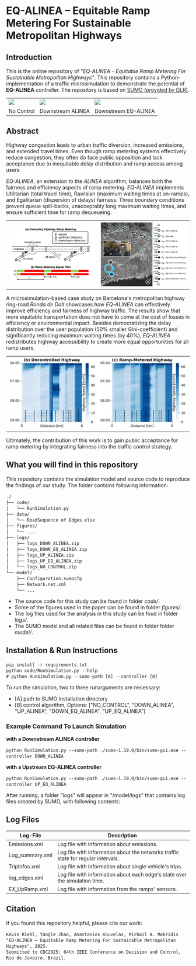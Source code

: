 # EQ-ALINEA – Equitable Ramp Metering For Sustainable Metropolitan Highways

## Introduction

This is the online repository of *"EQ-ALINEA – Equitable Ramp Metering
For Sustainable Metropolitan Highways"*. This repository contains a Python-implementation of a traffic microsimulation to demonstrate the potential of **EQ-ALINEA** controller. The repository is based on [SUMO (provided by DLR)](https://eclipse.dev/sumo/).

<table>
    <tr>
        <td><img src="code/gif_animation/figures_NOCONTROL.gif"  width="200"/></td>
        <td><img src="code/gif_animation/figures_DOWN_ALINEA.gif"  width="200"/></td>
        <td><img src="code/gif_animation/figures_DOWN_EQ_ALINEA.gif"  width="200"/></td>
    </tr>
    <tr>
        <td><center>No Control</center></td>
        <td><center>Downstream ALINEA</center></td>
        <td><center>Downstream EQ-ALINEA</center></td>
    </tr>
</table>

## Abstract
Highway congestion leads to urban traffic diversion, increased emissions, and extended travel times.
Even though ramp metering systems effectively reduce congestion, they often do face public opposition and lack acceptance due to inequitable delay distribution and ramp access among users.

*EQ-ALINEA*, an extension to the *ALINEA* algorithm, balances both the fairness and efficiency aspects of ramp metering.
*EQ-ALINEA* implements Utilitarian (total travel time), Rawlsian (maximum waiting times at on-ramps), and Egalitarian (dispersion of delays) fairness.
Three boundary conditions prevent queue spill-backs, unacceptably long maximum waiting times, and ensure sufficient time for ramp dequeueing.



<table>
    <tr>
        <td><img src="figures/figure_ramp_metering.PNG"  width="300"/></td>
        <td><img src="figures/figure_case_study.PNG"  width="300"/></td>
    </tr>
</table>

A microsimulation-based case study on Barcelona's metropolitan highway ring-road *Ronda de Dalt* showcases how *EQ-ALINEA* can effectively improve efficiency and fairness of highway traffic.
The results show that more equitable transportation does not have to come at the cost of losses in efficiency or environmental impact.
Besides democratizing the delay distribution over the user population (50% smaller Gini-coefficient) and significantly reducing maximum waiting times (by 40%), *EQ-ALINEA* redistributes highway accessibility to create more equal opportunities for all ramp users.


<table>
    <tr>
        <td><img src="figures/figure_controlled_highway.PNG"  width="600"/></td>
    </tr>
</table>

Ultimately, the contribution of this work is to gain public acceptance for ramp metering by integrating fairness into the traffic control strategy. 



## What you will find in this repository

This repository contains the simulation model and source code to reproduce the findings of our study.
The folder contains following information:

```
./
├── code/
│   └── RunSimulation.py
├── data/
│   └── RoadSequence of Edges.xlsx
├── figures/
│   └── ...
├── logs/
│   ├── logs_DOWN_ALINEA.zip
│   ├── logs_DOWN_EQ_ALINEA.zip
│   ├── logs_UP_ALINEA.zip
│   ├── logs_UP_EQ_ALINEA.zip
│   └── logs_NO_CONTROL.zip
└── model/
    ├── Configuration.sumocfg
    ├── Network.net.xml
    └── ...
```

- The source code for this study can be found in folder *code/*.
- Some of the figures used in the paper can be found in folder *figures/*.
- The log files used for the analysis in this study can be foud in folder *logs/*.
- The SUMO model and all related files can be found in folder folder *model/*.



## Installation & Run Instructions

```
pip install -r requirements.txt
python code/RunSimulation.py --help
# python RunSimulation.py --sumo-path [A] --controller [B]
```

To run the simulation, two to three runarguments are necessary:
- [A] path to SUMO installation directory
- [B] control algorithm, Options: ["NO_CONTROL", "DOWN_ALINEA", "UP_ALINEA", "DOWN_EQ_ALINEA", "UP_EQ_ALINEA"]

### Example Command To Launch Simulation
**with a Downstream ALINEA controller**
```
python RunSimulation.py --sumo-path ./sumo-1.19.0/bin/sumo-gui.exe --controller DOWN_ALINEA
```

**with a Upstream EQ-ALINEA controller**
```
python RunSimulation.py --sumo-path ./sumo-1.19.0/bin/sumo-gui.exe --controller UP_EQ_ALINEA
```

After running, a folder "logs" will appear in "/model/logs" that contains log files created by SUMO, with following contents:

## Log Files
| Log-File    | Description |
| -------- | ------- |
| Emissions.xml  | Log file with information about emissions. |
| Log_summary.xml | Log file with information about the networks traffic state for regular intervals. |
| TripInfos.xml | Log file with information about single vehicle's trips. |
| log_edges.xml | Log file with information about each edge's state over the simulation time. |
| E*X*_UpRamp.xml | Log file with information from the ramps' sensors. |


## Citation
If you found this repository helpful, please cite our work:
```
Kevin Riehl, Yangle Zhan, Anastasios Kouvelas, Michail A. Makridis
"EQ-ALINEA – Equitable Ramp Metering For Sustainable Metropolitan Highways", 2025.
Submitted to CDC2025: 64th IEEE Conference on Decision and Control, Rio de Janeiro, Brazil.
```

